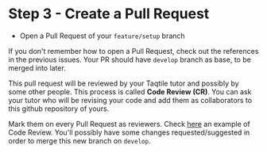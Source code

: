 # Step 3 - Create a Pull Request

- Open a Pull Request of your `feature/setup` branch

If you don't remember how to open a Pull Request, check out the references in the previous issues. Your PR should have `develop` branch as base, to be merged into later.

This pull request will be reviewed by your Taqtile tutor and possibly by some other people. This process is called **Code Review (CR)**. You can ask your tutor who will be revising your code and add them as collaborators to this github repository of yours.

Mark them on every Pull Request as reviewers. Check [here](https://github.com/indigotech/br-qsaude-ecommerce-api/pull/119) an example of Code Review. You'll possibly have some changes requested/suggested in order to merge this new branch on `develop`.
